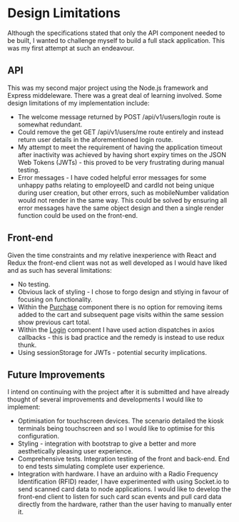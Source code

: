 # Design Limitations

Although the specifications stated that only the API component needed to be built, I wanted to challenge myself to build a full stack
application. This was my first attempt at such an endeavour.

## API
This was my second major project using the Node.js framework and Express middeleware. There was a great deal of learning involved.
Some design limitations of my implementation include:

- The welcome message returned by POST /api/v1/users/login route is somewhat redundant.
- Could remove the get GET /api/v1/users/me route entirely and instead return user details in the aforementioned login route.
- My attempt to meet the requirement of having the application timeout after inactivity was achieved by having short expiry times on the JSON Web Tokens (JWTs) - this proved to be very frustrating during manual testing.
- Error messages - I have coded helpful error messages for some unhappy paths relating to employeeID and cardId not being unique
during user creation, but other errors, such as mobileNumber validation would not render in the same way. This could be solved by ensuring all error messages have the same object design and then a single render function could be used on the front-end.

## Front-end
Given the time constraints and my relative inexperience with React and Redux the front-end client was
not as well developed as I would have liked and as such has several limitations:

- No testing.
- Obvious lack of styling - I chose to forgo design and stlying in favour of focusing on functionality.
- Within the [Purchase](https://github.com/Max-Stevenson/synoptic-project/blob/master/client/src/components/Purcahse.js) component there is no option for removing items added to the cart and subsequent page visits within the same session show previous cart total.
- Within the [Login](https://github.com/Max-Stevenson/synoptic-project/blob/master/client/src/components/Login.js) component I have used action dispatches in axios callbacks - this is bad practice and the remedy is instead to use redux thunk.
- Using sessionStorage for JWTs - potential security implications.

## Future Improvements
I intend on continuing with the project after it is submitted and have already thought of several improvements and developments I would like to implement:

- Optimisation for touchscreen devices. The scenario detailed the kiosk terminals being touchscreen and so I would like to optimise for this configuration.
- Styling - integration with bootstrap to give a better and more aesthetically pleasing user experience.
- Comprehensive tests. Integration testing of the front and back-end. End to end tests simulating complete user experience.
- Integration with hardware. I have an arduino with a Radio Frequency Identification (RFID) reader, I have experimented with using Socket.io to send scanned card data to node applications. I would like to develop the front-end client to listen for such card scan events and pull card data directly from the hardware, rather than the user having to manually enter it.
